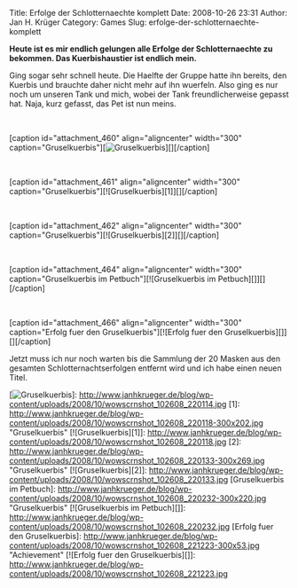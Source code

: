 Title: Erfolge der Schlotternaechte komplett
Date: 2008-10-26 23:31
Author: Jan H. Krüger
Category: Games
Slug: erfolge-der-schlotternaechte-komplett

**Heute ist es mir endlich gelungen alle Erfolge der Schlotternaechte zu
bekommen. Das Kuerbishaustier ist endlich mein.**  
  
Ging sogar sehr schnell heute. Die Haelfte der Gruppe hatte ihn bereits,
den Kuerbis und brauchte daher nicht mehr auf ihn wuerfeln. Also ging es
nur noch um unseren Tank und mich, wobei der Tank freundlicherweise
gepasst hat. Naja, kurz gefasst, das Pet ist nun meins.  
  
   
  
[caption id="attachment\_460" align="aligncenter" width="300"
caption="Gruselkuerbis"][![Gruselkuerbis][]][][/caption]  
  
   
  
[caption id="attachment\_461" align="aligncenter" width="300"
caption="Gruselkuerbis"][![Gruselkuerbis][1]][][/caption]  
  
   
  
[caption id="attachment\_462" align="aligncenter" width="300"
caption="Gruselkuerbis"][![Gruselkuerbis][2]][][/caption]  
  
   
  
[caption id="attachment\_464" align="aligncenter" width="300"
caption="Gruselkuerbis im Petbuch"][![Gruselkuerbis im
Petbuch][]][][/caption]  
  
   
  
[caption id="attachment\_466" align="aligncenter" width="300"
caption="Erfolg fuer den Gruselkuerbis"][![Erfolg fuer den
Gruselkuerbis][]][][/caption]  
  
Jetzt muss ich nur noch warten bis die Sammlung der 20 Masken aus den
gesamten Schlotternachtserfolgen entfernt wird und ich habe einen neuen
Titel.

  [Gruselkuerbis]: http://www.janhkrueger.de/blog/wp-content/uploads/2008/10/wowscrnshot_102608_220114-300x189.jpg
    "Gruselkuerbis"
  [![Gruselkuerbis][]]: http://www.janhkrueger.de/blog/wp-content/uploads/2008/10/wowscrnshot_102608_220114.jpg
  [1]: http://www.janhkrueger.de/blog/wp-content/uploads/2008/10/wowscrnshot_102608_220118-300x202.jpg
    "Gruselkuerbis"
  [![Gruselkuerbis][1]]: http://www.janhkrueger.de/blog/wp-content/uploads/2008/10/wowscrnshot_102608_220118.jpg
  [2]: http://www.janhkrueger.de/blog/wp-content/uploads/2008/10/wowscrnshot_102608_220133-300x269.jpg
    "Gruselkuerbis"
  [![Gruselkuerbis][2]]: http://www.janhkrueger.de/blog/wp-content/uploads/2008/10/wowscrnshot_102608_220133.jpg
  [Gruselkuerbis im Petbuch]: http://www.janhkrueger.de/blog/wp-content/uploads/2008/10/wowscrnshot_102608_220232-300x220.jpg
    "Gruselkuerbis"
  [![Gruselkuerbis im Petbuch][]]: http://www.janhkrueger.de/blog/wp-content/uploads/2008/10/wowscrnshot_102608_220232.jpg
  [Erfolg fuer den Gruselkuerbis]: http://www.janhkrueger.de/blog/wp-content/uploads/2008/10/wowscrnshot_102608_221223-300x53.jpg
    "Achievement"
  [![Erfolg fuer den Gruselkuerbis][]]: http://www.janhkrueger.de/blog/wp-content/uploads/2008/10/wowscrnshot_102608_221223.jpg
